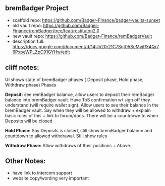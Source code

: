 ## bremBadger Project

- scaffold repo: https://github.com/Badger-Finance/badger-vaults-sunset
- old vault repo: https://github.com/Badger-Finance/remBadger/tree/feat/restituton2.0
- new vault repo: https://github.com/Badger-Finance/remBadgerVault
- description full: https://docs.google.com/document/d/14Ub20r21C7Sqt05SeMyjRX4Qr76PxpeWPLZpC91GYHw/edit

## cliff notes:

UI shows state of bremBadger phases ( Deposit phase, Hold phase, Withdraw phase)
Phases

**Deposit:** see remBadger balance, allow users to deposit their remBadger balance into bremBadger vault. Have ToS confirmation w/ sign off they understand (will require wallet sign). Allow users to see their balance in the bremBadger vault. Say when they will be allowed to withdraw + explain basic rules of this + link to forum/docs. There will be a countdown to when Deposits will be closed

**Hold Phase:** Say Deposits is closed, still show bremBadger balance and countdown to allowed withdrawal. Still show rules

**Withdraw Phase:** Allow withdraws of their positions + Above. 

## Other Notes:
- have link to intercom support
- website copy/wording very important
